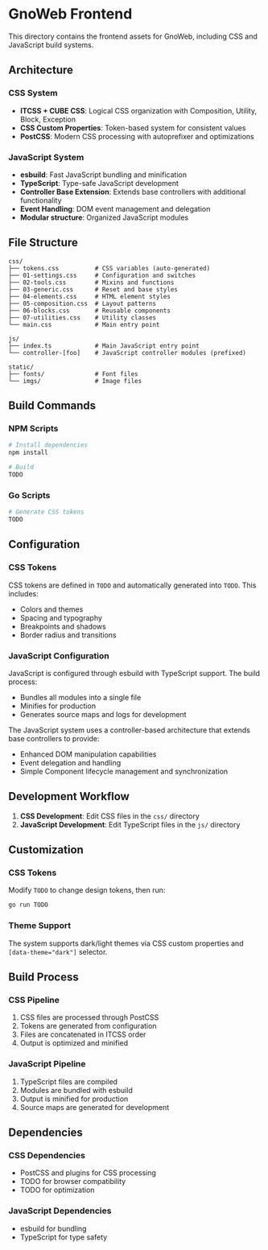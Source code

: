 # GnoWeb Frontend

This directory contains the frontend assets for GnoWeb, including CSS and JavaScript build systems.

## Architecture

### CSS System
- **ITCSS + CUBE CSS**: Logical CSS organization with Composition, Utility, Block, Exception
- **CSS Custom Properties**: Token-based system for consistent values
- **PostCSS**: Modern CSS processing with autoprefixer and optimizations

### JavaScript System
- **esbuild**: Fast JavaScript bundling and minification
- **TypeScript**: Type-safe JavaScript development
- **Controller Base Extension**: Extends base controllers with additional functionality
- **Event Handling**: DOM event management and delegation
- **Modular structure**: Organized JavaScript modules

## File Structure

```
css/
├── tokens.css          # CSS variables (auto-generated)
├── 01-settings.css     # Configuration and switches
├── 02-tools.css        # Mixins and functions
├── 03-generic.css      # Reset and base styles
├── 04-elements.css     # HTML element styles
├── 05-composition.css  # Layout patterns
├── 06-blocks.css       # Reusable components
├── 07-utilities.css    # Utility classes
└── main.css            # Main entry point

js/
├── index.ts            # Main JavaScript entry point
└── controller-[foo]    # JavaScript controller modules (prefixed)

static/
├── fonts/              # Font files
└── imgs/               # Image files
```

## Build Commands

### NPM Scripts
```bash
# Install dependencies
npm install

# Build
TODO
```

### Go Scripts
```bash
# Generate CSS tokens
TODO
```

## Configuration

### CSS Tokens
CSS tokens are defined in `TODO` and automatically generated into `TODO`. This includes:
- Colors and themes
- Spacing and typography
- Breakpoints and shadows
- Border radius and transitions

### JavaScript Configuration
JavaScript is configured through esbuild with TypeScript support. The build process:
- Bundles all modules into a single file
- Minifies for production
- Generates source maps and logs for development

The JavaScript system uses a controller-based architecture that extends base controllers to provide:
- Enhanced DOM manipulation capabilities
- Event delegation and handling
- Simple Component lifecycle management and synchronization

## Development Workflow

1. **CSS Development**: Edit CSS files in the `css/` directory
2. **JavaScript Development**: Edit TypeScript files in the `js/` directory

## Customization

### CSS Tokens
Modify `TODO` to change design tokens, then run:
```bash
go run TODO
```

### Theme Support
The system supports dark/light themes via CSS custom properties and `[data-theme="dark"]` selector.

## Build Process

### CSS Pipeline
1. CSS files are processed through PostCSS
2. Tokens are generated from configuration
3. Files are concatenated in ITCSS order
4. Output is optimized and minified

### JavaScript Pipeline
1. TypeScript files are compiled
2. Modules are bundled with esbuild
3. Output is minified for production
4. Source maps are generated for development

## Dependencies

### CSS Dependencies
- PostCSS and plugins for CSS processing
- TODO for browser compatibility
- TODO for optimization

### JavaScript Dependencies
- esbuild for bundling
- TypeScript for type safety

